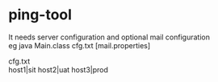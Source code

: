 # ping-tool
It needs server configuration and optional mail configuration <br />
eg java Main.class cfg.txt [mail.properties]<br />

cfg.txt<br />
host1|sit
host2|uat
host3|prod

